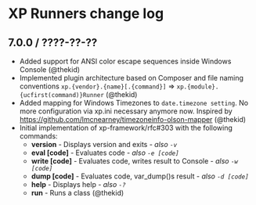 XP Runners change log
=====================

## 7.0.0 / ????-??-??

* Added support for ANSI color escape sequences inside Windows Console
  (@thekid)
* Implemented plugin architecture based on Composer and file naming conventions
  `xp.{vendor}.{name}[.{command}]` => `xp.{module}.{ucfirst(command)}Runner`
  (@thekid)
* Added mapping for Windows Timezones to `date.timezone setting`. No more 
  configuration via xp.ini necessary anymore now.
  Inspired by https://github.com/lmcnearney/timezoneinfo-olson-mapper
  (@thekid)
* Initial implementation of xp-framework/rfc#303 with the following commands:
  * **version** - Displays version and exits - *also `-v`*
  * **eval [code]** - Evaluates code - *also `-e [code]`*
  * **write [code]** - Evaluates code, writes result to Console - *also `-w [code]`*
  * **dump [code]** - Evaluates code, var_dump()s result - *also `-d [code]`*
  * **help** - Displays help - *also `-?`*
  * **run** - Runs a class
  (@thekid)